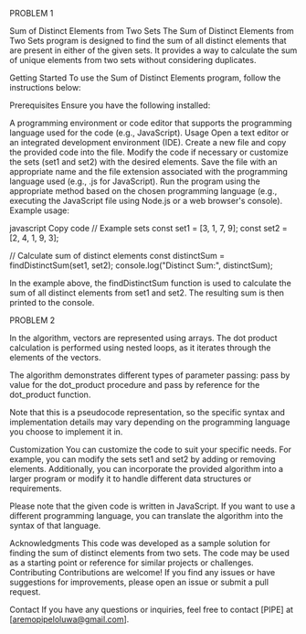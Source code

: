 PROBLEM 1

Sum of Distinct Elements from Two Sets
The Sum of Distinct Elements from Two Sets program is designed to find the sum of all distinct elements that are present in either of the given sets. It provides a way to calculate the sum of unique elements from two sets without considering duplicates.

Getting Started
To use the Sum of Distinct Elements program, follow the instructions below:

Prerequisites
Ensure you have the following installed:

A programming environment or code editor that supports the programming language used for the code (e.g., JavaScript).
Usage
Open a text editor or an integrated development environment (IDE).
Create a new file and copy the provided code into the file.
Modify the code if necessary or customize the sets (set1 and set2) with the desired elements.
Save the file with an appropriate name and the file extension associated with the programming language used (e.g., .js for JavaScript).
Run the program using the appropriate method based on the chosen programming language (e.g., executing the JavaScript file using Node.js or a web browser's console).
Example usage:

javascript
Copy code
// Example sets
const set1 = [3, 1, 7, 9];
const set2 = [2, 4, 1, 9, 3];

// Calculate sum of distinct elements
const distinctSum = findDistinctSum(set1, set2);
console.log("Distinct Sum:", distinctSum);

In the example above, the findDistinctSum function is used to calculate the sum of all distinct elements from set1 and set2. The resulting sum is then printed to the console.


PROBLEM 2

In the algorithm, vectors are represented using arrays. The dot product calculation is performed using nested loops, as it iterates through the elements of the vectors.

The algorithm demonstrates different types of parameter passing: pass by value for the dot_product procedure and pass by reference for the dot_product function.

Note that this is a pseudocode representation, so the specific syntax and implementation details may vary depending on the programming language you choose to implement it in.

Customization
You can customize the code to suit your specific needs. For example, you can modify the sets set1 and set2 by adding or removing elements. Additionally, you can incorporate the provided algorithm into a larger program or modify it to handle different data structures or requirements.

Please note that the given code is written in JavaScript. If you want to use a different programming language, you can translate the algorithm into the syntax of that language.

Acknowledgments
This code was developed as a sample solution for finding the sum of distinct elements from two sets.
The code may be used as a starting point or reference for similar projects or challenges.
Contributing
Contributions are welcome! If you find any issues or have suggestions for improvements, please open an issue or submit a pull request.

Contact
If you have any questions or inquiries, feel free to contact [PIPE] at [aremopipeloluwa@gmail.com].

